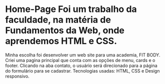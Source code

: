 # Home-Page Foi um trabalho da faculdade, na matéria de Fundamentos da Web, onde aprendemos HTML e CSS.

Minha escolha foi desenvolver um web site para uma academia, FIT BODY.
Criei uma pagina principal que conta com as opções de menu, cards e o footer.
Clicando na aba contato, o usuário será direcionado para a página do formulário para se cadastrar. 
Tecnologias usadas: HTML, CSS e Design responsivo.

